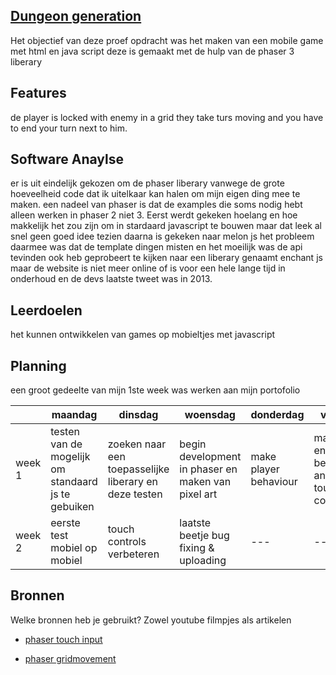 ## [Dungeon generation](http://24422.hosts.ma-cloud.nl/bewijzenmap/)

Het objectief van deze proef opdracht was het maken van een mobile game met html en java script deze is gemaakt met de hulp van de phaser 3 liberary

## Features
de player is locked with enemy in a grid they take turs moving and you have to end your turn next to him.

## Software Anaylse 
er is uit eindelijk gekozen om de phaser liberary vanwege de grote hoeveelheid code dat ik uitelkaar kan halen om mijn eigen ding mee te maken. een nadeel van phaser is dat de examples die soms nodig hebt alleen werken in phaser 2 niet 3. 
Eerst werdt gekeken hoelang en hoe makkelijk het zou zijn om in stardaard javascript te bouwen maar dat leek al snel geen goed idee tezien daarna is gekeken naar melon js het probleem daarmee was dat de template dingen misten en het moeilijk was de api tevinden ook heb geprobeert te kijken naar een liberary genaamt enchant js maar de website is niet meer online of is voor een hele lange tijd in onderhoud en de devs laatste tweet was in 2013.

## Leerdoelen
het kunnen ontwikkelen van games op mobieltjes met javascript

## Planning 
een groot gedeelte van mijn 1ste week was werken aan mijn portofolio 

| | maandag | dinsdag | woensdag | donderdag | vrijdag | zaterdag | zondag |
|  ---  | --- | --- | --- | --- | --- | --- | --- |
|week 1 | testen van de mogelijk om standaard js te gebuiken | zoeken naar een toepasselijke liberary en deze testen | begin development in phaser en maken van pixel art  | make player behaviour | make enemy behaviour and start touch controls |--- | --- |
|week 2 | eerste test mobiel op mobiel | touch controls verbeteren |laatste beetje bug fixing & uploading| --- | --- | --- | --- |



## Bronnen
Welke bronnen heb je gebruikt? Zowel youtube filmpjes als artikelen

- [phaser touch input](https://phaser.io/examples/v3/view/input/multitouch/two-touch-inputs)

- [phaser gridmovement](http://phaser.io/examples/v3/view/game-objects/tilemap/static/grid-movement)

